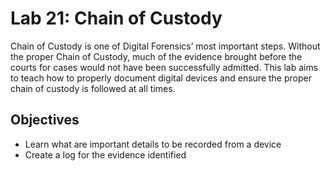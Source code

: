 # Lab 21: Chain of Custody

Chain of Custody is one of Digital Forensics’ most important steps. Without the proper Chain of Custody, much of the evidence brought before the courts for cases would not have been successfully admitted. This lab aims to teach how to properly document digital devices and ensure the proper chain of custody is followed at all times.

## Objectives
- Learn what are important details to be recorded from a device 
- Create a log for the evidence identified
